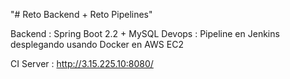 "# Reto Backend + Reto Pipelines"

Backend : Spring Boot 2.2 + MySQL
Devops : Pipeline en Jenkins desplegando usando Docker en AWS EC2

CI Server : http://3.15.225.10:8080/